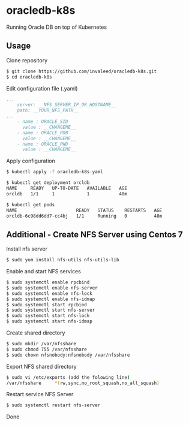 # oracledb-k8s

Running Oracle DB on top of Kubernetes

## Usage

Clone repository

```bash
$ git clone https://github.com/invaleed/oracledb-k8s.git
$ cd oracledb-k8s
```

Edit configuration file (.yaml)

```yml
...
    server: __NFS_SERVER_IP_OR_HOSTNAME__
    path: __YOUR_NFS_PATH__
...
    - name : ORACLE_SID
      value : __CHANGEME__
    - name : ORACLE_PDB
      value : __CHANGEME__        
    - name : ORACLE_PWD
      value : __CHANGEME__
```

Apply configuration

```bash
$ kubectl apply -f oracledb-k8s.yaml

$ kubectl get deployment orcldb
NAME     READY   UP-TO-DATE   AVAILABLE   AGE
orcldb   1/1     1            1           48m

$ kubectl get pods
NAME                      READY   STATUS    RESTARTS   AGE
orcldb-6c98dd6dd7-cc4bj   1/1     Running   0          48m
```


## Additional - Create NFS Server using Centos 7

Install nfs server

```bash
$ sudo yum install nfs-utils nfs-utils-lib
```

Enable and start NFS services

```bash
$ sudo systemctl enable rpcbind
$ sudo systemctl enable nfs-server
$ sudo systemctl enable nfs-lock
$ sudo systemctl enable nfs-idmap
$ sudo systemctl start rpcbind
$ sudo systemctl start nfs-server
$ sudo systemctl start nfs-lock
$ sudo systemctl start nfs-idmap
```

Create shared directory
```bash
$ sudo mkdir /var/nfsshare
$ sudo chmod 755 /var/nfsshare
$ sudo chown nfsnobody:nfsnobody /var/nfsshare
```

Export NFS shared directory
```bash
$ sudo vi /etc/exports (add the folowing line)
/var/nfsshare     *(rw,sync,no_root_squash,no_all_squash)
```

Restart service NFS Server

```bash
$ sudo systemctl restart nfs-server
```
Done

